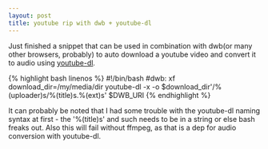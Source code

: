 ```yaml
---
layout: post
title: youtube rip with dwb + youtube-dl
---
```


Just finished a snippet that can be used in combination with dwb(or many other browsers, probably) to auto download a youtube video and convert it to audio using [youtube-dl](rg3.github.io/youtube-dl).

{% highlight bash linenos %}
#!/bin/bash
#dwb: xf
download_dir=/my/media/dir
youtube-dl -x -o $download_dir'/%(uploader)s/%(title)s.%(ext)s' $DWB_URI
{% endhighlight %}

It can probably be noted that I had some trouble with the youtube-dl naming syntax at first - the '%(title)s' and such needs to be in a string or else bash freaks out. Also this will fail without ffmpeg, as that is a dep for audio conversion with youtube-dl.
